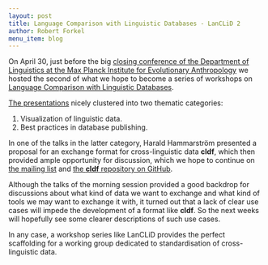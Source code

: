 ```yaml
---
layout: post
title: Language Comparison with Linguistic Databases - LanCLiD 2
author: Robert Forkel
menu_item: blog
---
```


On April 30, just before the big 
[closing conference of the Department of Linguistics at the Max Planck Institute for Evolutionary Anthropology](http://www.eva.mpg.de/linguistics/conferences/diversity-linguistics-retrospect-and-prospect/home.html)
we hosted the second of what we hope to become a series of workshops on
[Language Comparison with Linguistic Databases](http://www.eva.mpg.de/linguistics/conferences/2014-ws-lanclid2/index.html).

[The presentations](https://github.com/clld/lanclid2) nicely clustered into two thematic categories:

1. Visualization of linguistic data.
2. Best practices in database publishing.

In one of the talks in the latter category, Harald Hammarström presented a proposal for an exchange format
for cross-linguistic data **cldf**, which then provided ample opportunity for discussion, which we hope
to continue on [the mailing list](https://groups.google.com/forum/#!forum/cross-linguistic-databases)
and [the **cldf** repository on GitHub](https://github.com/glottobank/cldf/).

Although the talks of the morning session provided a good backdrop for discussions about what
kind of data we want to exchange and what kind of tools we may want to exchange it with, it
turned out that a lack of clear use cases will impede the development of a format like **cldf**.
So the next weeks will hopefully see some clearer descriptions of such use cases.

In any case, a workshop series like LanCLiD provides the perfect scaffolding for a
working group dedicated to standardisation of cross-linguistic data.